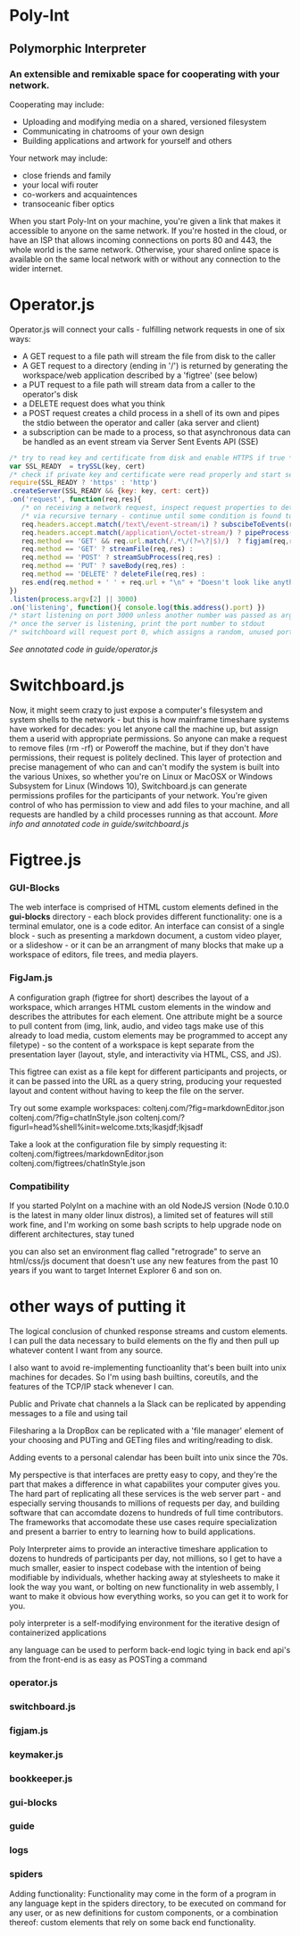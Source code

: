 # Poly-Int
## Polymorphic Interpreter

### An extensible and remixable space for cooperating with your network.

Cooperating may include:
- Uploading and modifying media on a shared, versioned filesystem
- Communicating in chatrooms of your own design
- Building applications and artwork for yourself and others

Your network may include:
- close friends and family
- your local wifi router
- co-workers and acquaintences
- transoceanic fiber optics

When you start Poly-Int on your machine, you're given a link that makes it accessible to anyone on the same network. If you're hosted in the cloud, or have an ISP that allows incoming connections on ports 80 and 443, the whole world is the same network. Otherwise, your shared online space is available on the same local network with or without any connection to the wider internet.

# Operator.js
Operator.js will connect your calls - fulfilling network requests in one of six ways:
 - A GET request to a file path will stream the file from disk to the caller
 - A GET request to a directory (ending in '/') is returned by generating the workspace/web application described by a 'figtree' (see below)
 - a PUT request to a file path will stream data from a caller to the operator's disk
 - a DELETE request does what you think
 - a POST request creates a child process in a shell of its own and pipes the stdio between the operator and caller (aka server and client)
 - a subscription can be made to a process, so that asynchronous data can be handled as an event stream via Server Sent Events API (SSE)

 ```js
/* try to read key and certificate from disk and enable HTTPS if true */
var SSL_READY  = trySSL(key, cert)       
/* check if private key and certificate were read properly and start server  */ 
require(SSL_READY ? 'https' : 'http')
.createServer(SSL_READY && {key: key, cert: cert})
.on('request', function(req,res){       
    /* on receiving a network request, inspect request properties to determine response   */
    /* via recursive ternary - continue until some condition is found to be true          */
    req.headers.accept.match(/text\/event-stream/i) ? subscibeToEvents(req,res) : /* from new EventSource (SSE) */
    req.headers.accept.match(/application\/octet-stream/) ? pipeProcess(req,res) : /* fetch with binary data */
    req.method == 'GET' && req.url.match(/.*\/(?=\?|$)/)  ? figjam(req,res) : /* url path w/ trailing slash */
    req.method == 'GET' ? streamFile(req,res) :
    req.method == 'POST' ? streamSubProcess(req,res) :
    req.method == 'PUT' ? saveBody(req,res) :
    req.method == 'DELETE' ? deleteFile(req,res) :
    res.end(req.method + ' ' + req.url + "\n" + "Doesn't look like anything to me") ;
})                                      
.listen(process.argv[2] || 3000)       
.on('listening', function(){ console.log(this.address().port) })
/* start listening on port 3000 unless another number was passed as argument */
/* once the server is listening, print the port number to stdout             */
/* switchboard will request port 0, which assigns a random, unused port      */
```
 _See annotated code in guide/operator.js_


# Switchboard.js
Now, it might seem crazy to just expose a computer's filesystem and system shells to the network - but this is how mainframe timeshare systems have worked for decades: you let anyone call the machine up, but assign them a userid with appropriate permissions. So anyone can make a request to remove files (rm -rf) or Poweroff the machine, but if they don't have permissions, their request is politely declined. This layer of protection and precise management of who can and can't modify the system is built into the various Unixes, so whether you're on Linux or MacOSX or Windows Subsystem for Linux (Windows 10), Switchboard.js can generate permissions profiles for the participants of your network. You're given control of who has permission to view and add files to your machine, and all requests are handled by a child processes running as that account.
_More info and annotated code in guide/switchboard.js_

# Figtree.js


### GUI-Blocks
The web interface is comprised of HTML custom elements defined in the **gui-blocks** directory - each block provides different functionality: one is a terminal emulator, one is a code editor. An interface can consist of a single block - such as presenting a markdown document, a custom video player, or a slideshow - or it can be an arrangment of many blocks that make up a workspace of editors, file trees, and media players. 


### FigJam.js
A configuration graph (figtree for short) describes the layout of a workspace, which arranges HTML custom elements in the window and describes the attributes for each element. One attribute might be a source to pull content from (img, link, audio, and video tags make use of this already to load media, custom elements may be programmed to accept any filetype) - so the content of a workspace is kept separate from the presentation layer (layout, style, and interactivity via HTML, CSS, and JS). 

This figtree can exist as a file kept for different participants and projects, or it can be passed into the URL as a query string, producing your requested layout and content without having to keep the file on the server.

Try out some example workspaces:
coltenj.com/?fig=markdownEditor.json
coltenj.com/?fig=chatInStyle.json
coltenj.com/?figurl=head%shell%init=welcome.txts;lkasjdf;lkjsadf

Take a look at the configuration file by simply requesting it:
coltenj.com/figtrees/markdownEditor.json
coltenj.com/figtrees/chatInStyle.json
### Compatibility
If you started PolyInt on a machine with an old NodeJS version (Node 0.10.0 is the latest in many older linux distros), a limited set of features will still work fine, and I'm working on some bash scripts to help upgrade node on different architectures, stay tuned

you can also set an environment flag called "retrograde" to serve an html/css/js document that doesn't use any new features from the past 10 years if you want to target Internet Explorer 6 and son on.

# other ways of putting it 
The logical conclusion of chunked response streams and custom elements. I can pull the data necessary to build elements on the fly and then pull up whatever content I want from any source.

I also want to avoid re-implementing functioanlity that's been built into unix machines for decades. So I'm using bash builtins, coreutils, and the features of the TCP/IP stack whenever I can.

Public and Private chat channels a la Slack can be replicated by appending messages to a file and using tail 

Filesharing a la DropBox can be replicated with a 'file manager' element of your choosing and PUTing and GETing files and writing/reading to disk.

Adding events to a personal calendar has been built into unix since the 70s. 

My perspective is that interfaces are pretty easy to copy, and they're the part that makes a difference in what capabilites your computer gives you. The hard part of replicating all these services is the web server part - and especially serving thousands to millions of requests per day, and building software that can accomdate dozens to hundreds of full time contributors. The frameworks that accomodate these use cases require specialization and present a barrier to entry to learning how to build applications.

Poly Interpreter aims to provide an interactive timeshare application to dozens to hundreds of participants per day, not millions, so I get to have a much smaller, easier to inspect codebase with the intention of being modifiable by individuals, whether hacking away at stylesheets to make it look the way you want, or bolting on new functionality in web assembly, I want to make it obvious how everything works, so you can get it to work for you.

poly interpreter is a self-modifying environment for the iterative design of containerized applications

any language can be used to perform back-end logic
tying in back end api's from the front-end is as easy as POSTing a command

### operator.js
### switchboard.js
### figjam.js

### keymaker.js
### bookkeeper.js

### gui-blocks
### guide
### logs
### spiders

Adding functionality:
Functionality may come in the form of a program in any language kept in the spiders directory, to be executed on command for any user, or as new definitions for custom components, or a combination thereof: custom elements that rely on some back end functionality.
